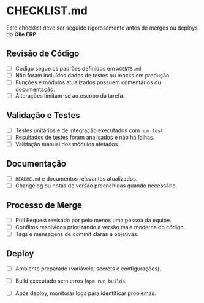 # CHECKLIST.md

Este checklist deve ser seguido rigorosamente antes de merges ou deploys do **Olie ERP**.

## Revisão de Código
- [ ] Código segue os padrões definidos em `AGENTS.md`.
- [ ] Não foram incluídos dados de testes ou mocks em produção.
- [ ] Funções e módulos atualizados possuem comentários ou documentação.
- [ ] Alterações limitam-se ao escopo da tarefa.

## Validação e Testes
- [ ] Testes unitários e de integração executados com `npm test`.
- [ ] Resultados de testes foram analisados e não há falhas.
- [ ] Validação manual dos módulos afetados.

## Documentação
- [ ] `README.md` e documentos relevantes atualizados.
- [ ] Changelog ou notas de versão preenchidas quando necessário.

## Processo de Merge
- [ ] Pull Request revisado por pelo menos uma pessoa da equipe.
- [ ] Conflitos resolvidos priorizando a versão mais moderna do código.
- [ ] Tags e mensagens de commit claras e objetivas.

## Deploy
- [ ] Ambiente preparado (variáveis, secrets e configurações).
- [ ] Build executado sem erros (`npm run build`).
- [ ] Após deploy, monitorar logs para identificar problemas.

